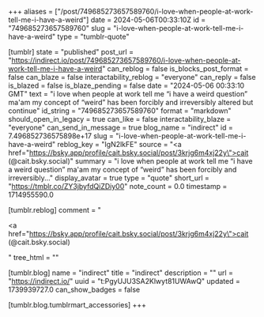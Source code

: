 +++
aliases = ["/post/749685273657589760/i-love-when-people-at-work-tell-me-i-have-a-weird"]
date = 2024-05-06T00:33:10Z
id = "749685273657589760"
slug = "i-love-when-people-at-work-tell-me-i-have-a-weird"
type = "tumblr-quote"

[tumblr]
state = "published"
post_url = "https://indirect.io/post/749685273657589760/i-love-when-people-at-work-tell-me-i-have-a-weird"
can_reblog = false
is_blocks_post_format = false
can_blaze = false
interactability_reblog = "everyone"
can_reply = false
is_blazed = false
is_blaze_pending = false
date = "2024-05-06 00:33:10 GMT"
text = "i love when people at work tell me &ldquo;i have a weird question&rdquo; ma'am my concept of &ldquo;weird&rdquo; has been forcibly and irreversibly altered but continue"
id_string = "749685273657589760"
format = "markdown"
should_open_in_legacy = true
can_like = false
interactability_blaze = "everyone"
can_send_in_message = true
blog_name = "indirect"
id = 7.496852736575898e+17
slug = "i-love-when-people-at-work-tell-me-i-have-a-weird"
reblog_key = "IgN2lkFE"
source = "<a href=\"https://bsky.app/profile/cait.bsky.social/post/3krjg6m4xj22y\">cait  (@cait.bsky.social)</a>"
summary = "i love when people at work tell me “i have a weird question” ma'am my concept of “weird” has been forcibly and irreversibly..."
display_avatar = true
type = "quote"
short_url = "https://tmblr.co/ZY3jbyfdQiZDiy00"
note_count = 0.0
timestamp = 1714955590.0

[tumblr.reblog]
comment = "<p><a href=\"https://bsky.app/profile/cait.bsky.social/post/3krjg6m4xj22y\">cait  (@cait.bsky.social)</a></p>"
tree_html = ""

[tumblr.blog]
name = "indirect"
title = "indirect"
description = ""
url = "https://indirect.io/"
uuid = "t:PgyUJU3SA2Klwyt81UWAwQ"
updated = 1739939727.0
can_show_badges = false

[tumblr.blog.tumblrmart_accessories]
+++
